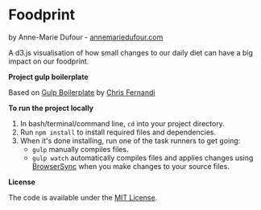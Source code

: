 # Foodprint
by Anne-Marie Dufour - [annemariedufour.com](http://annemariedufour.com/)

A d3.js visualisation of how small changes to our daily diet can have a big impact on our foodprint.


**Project gulp boilerplate**

Based on [Gulp Boilerplate](https://github.com/cferdinandi/gulp-boilerplate) by [Chris Fernandi](https://github.com/cferdinandi)


**To run the project locally**

1. In bash/terminal/command line, `cd` into your project directory.
2. Run `npm install` to install required files and dependencies.
3. When it's done installing, run one of the task runners to get going:
	- `gulp` manually compiles files.
	- `gulp watch` automatically compiles files and applies changes using [BrowserSync](https://browsersync.io/) when you make changes to your source files.


**License**

The code is available under the [MIT License](LICENSE.md).
